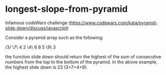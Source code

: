 # longest-slope-from-pyramid
Infamous codeWars challenge (https://www.codewars.com/kata/pyramid-slide-down/discuss/javascript)

Consider a pyramid array such as the following:

  /3/
  \7\ 4 
 2 \4\ 6 
8 5 \9\ 3

the function slide down should return the highest of the sum of consecutive numbers from the top to the bottom of the pyramid.
In the above example, the highest slide down is 23 (3+7+4+9).

